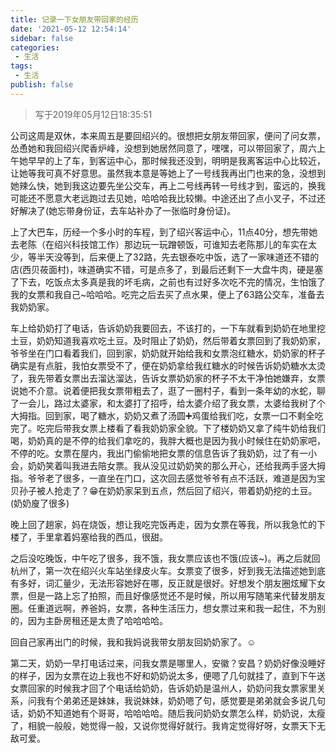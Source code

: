 ```yaml
---
title: 记录一下女朋友带回家的经历
date: '2021-05-12 12:54:14'
sidebar: false
categories:
 - 生活
tags:
 - 生活
publish: false
---
```




> 写于2019年05月12日18:35:51 

公司这周是双休，本来周五是要回绍兴的。很想把女朋友带回家，便问了问女票，怂恿她和我回绍兴爬香炉峰，没想到她居然同意了，嘿嘿，可以带回家了，周六上午她早早的上了车，到客运中心，那时候我还没到，明明是我离客运中心比较近，让她等我可真不好意思。虽然我本意是等她上了一号线我再出门也来的急，没想到她辣么快，她到我这边要先坐公交车，再上二号线再转一号线才到，蛮远的，换我可能还不愿意大老远跑过去见她，哈哈哈我比较懒。中途还出了点小叉子，不过还好解决了(她忘带身份证，去车站补办了一张临时身份证)。

上了大巴车，历经一个多小时的车程，到了绍兴客运中心，11点40分，想先带她去老陈（在绍兴科技馆工作）那边玩一玩蹭顿饭，可谁知去老陈那儿的车实在太少，等半天没等到，后来便上了32路，先去银泰吃中饭，选了一家味道还不错的店(西贝莜面村)，味道确实不错，可是点多了，到最后还剩下一大盘牛肉，硬是塞了下去，吃饭点太多真是我的坏毛病，之前也有过好多次吃不完的情况，生怕饿了我的女票和我自己~哈哈哈。吃完之后去买了点水果，便上了63路公交车，准备去我奶奶家。

车上给奶奶打了电话，告诉奶奶我要回去，不该打的，一下车就看到奶奶在地里挖土豆，奶奶知道我喜欢吃土豆。及时阻止了奶奶，然后带着女票回到了我奶奶家，爷爷坐在门口看着我们，回到家，奶奶就开始给我和女票泡红糖水，奶奶家的杯子确实是有点脏，我怕女票受不了，便在奶奶拿给我红糖水的时候告诉奶奶糖水太烫了，我先带着女票出去溜达溜达，告诉女票奶奶家的杯子不太干净怕她嫌弃，女票说她不介意。说着便把我女票带粗去了，逛了一圈村子，看到一条年幼的水蛇，聊了一会儿，路过太婆家，和太婆打了招呼，给太婆介绍了我女票，太婆给我树了个大拇指。回到家，喝了糖水，奶奶又煮了汤圆➕鸡蛋给我们吃，女票一口不剩全吃完了。吃完后带我女票上楼看了看我奶奶家全貌。下了楼奶奶又拿了纯牛奶给我们喝，奶奶真的是不停的给我们拿吃的，我胖大概也是因为我小时候住在奶奶家吧，不停的吃。女票在屋内，我出门偷偷地把女票的信息告诉了我奶奶，过了有一小会，奶奶笑着叫我进去陪女票。我从没见过奶奶笑的那么开心，还给我两手竖大拇指。爷爷老了很多，一直坐在门口，这次回去感觉爷爷有点不活跃，难道是因为宝贝孙子被人抢走了？😁在奶奶家呆到五点，然后回了绍兴，带着奶奶挖的土豆。(奶奶廋了很多)

晚上回了趟家，妈在烧饭，想让我吃完饭再走，因为女票在等我，所以我急忙的下楼了，手里拿着妈塞给我的西瓜，很甜。

之后没吃晚饭，中午吃了很多，我不饿，我女票应该也不饿(应该~)。再之后就回杭州了，第一次在绍兴火车站坐绿皮火车。女票变了很多，好到我无法描述她到底有多好，词汇量少，无法形容她好在哪，反正就是很好。好想发个朋友圈炫耀下女票，但是一路上忘了拍照，而且好像感觉还不是时候，所以用写随笔来代替发朋友圈。任重道远啊，养爸妈，女票，各种生活压力，想女票过来和我一起住，不为别的，因为主卧房租还是太贵了哈哈哈哈。

回自己家再出门的时候，我和我妈说我带女朋友回奶奶家了。☺️

第二天，奶奶一早打电话过来，问我女票是哪里人，安徽？安昌？奶奶好像没睡好的样子，因为女票在边上我也不好和奶奶说太多，便嗯了几句就挂了，直到下午送女票回家的时候我才回了个电话给奶奶，告诉奶奶是温州人，奶奶问我女票家里关系，问我有个弟弟还是妹妹，我说妹妹，奶奶嗯了句，感觉要是弟弟就会多说几句话，奶奶不知道她有个哥哥，哈哈哈哈。随后我问奶奶女票怎么样，奶奶说，太瘦了，相貌一般般，她觉得一般，又说你觉得好就行。我肯定觉得好呀，女票天下无敌可爱。